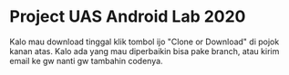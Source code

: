 # Project UAS Android Lab 2020
 
Kalo mau download tinggal klik tombol ijo "Clone or Download" di pojok kanan atas. Kalo ada yang mau diperbaikin bisa pake branch, atau kirim email ke gw nanti gw tambahin codenya. 
